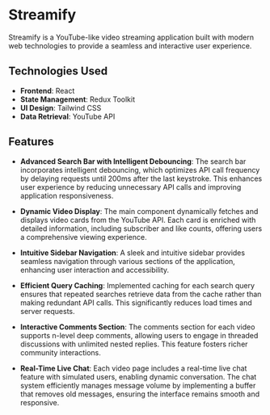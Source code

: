 # Streamify

Streamify is a YouTube-like video streaming application built with modern web technologies to provide a seamless and interactive user experience.

## Technologies Used

- **Frontend**: React
- **State Management**: Redux Toolkit
- **UI Design**: Tailwind CSS
- **Data Retrieval**: YouTube API


## Features

- **Advanced Search Bar with Intelligent Debouncing**: The search bar incorporates intelligent debouncing, which optimizes API call frequency by delaying requests until 200ms after the last keystroke. This enhances user experience by reducing unnecessary API calls and improving application responsiveness.
  
- **Dynamic Video Display**: The main component dynamically fetches and displays video cards from the YouTube API. Each card is enriched with detailed information, including subscriber and like counts, offering users a comprehensive viewing experience.
  
- **Intuitive Sidebar Navigation**: A sleek and intuitive sidebar provides seamless navigation through various sections of the application, enhancing user interaction and accessibility.
  
- **Efficient Query Caching**: Implemented caching for each search query ensures that repeated searches retrieve data from the cache rather than making redundant API calls. This significantly reduces load times and server requests.
  
- **Interactive Comments Section**: The comments section for each video supports n-level deep comments, allowing users to engage in threaded discussions with unlimited nested replies. This feature fosters richer community interactions.
  
- **Real-Time Live Chat**: Each video page includes a real-time live chat feature with simulated users, enabling dynamic conversation. The chat system efficiently manages message volume by implementing a buffer that removes old messages, ensuring the interface remains smooth and responsive.
